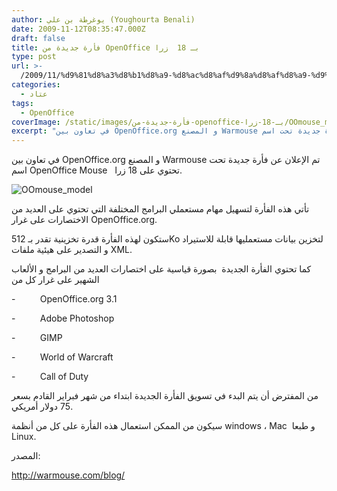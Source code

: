 ```yaml
---
author: يوغرطة بن علي (Youghourta Benali)
date: 2009-11-12T08:35:47.000Z
draft: false
title: فأرة جديدة من OpenOffice بـ 18  زرا
type: post
url: >-
  /2009/11/%d9%81%d8%a3%d8%b1%d8%a9-%d8%ac%d8%af%d9%8a%d8%af%d8%a9-%d9%85%d9%86-openoffice-%d8%a8%d9%80-18-%d8%b2%d8%b1%d8%a7/
categories:
  - عتاد
tags:
  - OpenOffice
coverImage: /static/images/فأرة-جديدة-من-openoffice-بـ-18-زرا/OOmouse_model.png
excerpt: "في تعاون بين OpenOffice.org و المصنع Warmouse تم الإعلان عن فأرة جديدة تحت اسم OpenOffice Mouse \_\_تحتوي على 18 زرا.\n\n![OOmouse_model](/static/images/فأرة-جديدة-من-openoffice-بـ-18-زرا/OOmouse_model.png)\n\nتأتي هذه الفأرة لتسهيل مهام مستعملي البرامج المختلفة التي تحتوي على العديد من الاختصارات على غرار OpenOffice.org.\n\nستكون لهذه الفأرة قدرة تخزينية"
---
```

في تعاون بين OpenOffice.org و المصنع Warmouse تم الإعلان عن فأرة جديدة تحت اسم OpenOffice Mouse   تحتوي على 18 زرا.

![OOmouse_model](/static/images/فأرة-جديدة-من-openoffice-بـ-18-زرا/OOmouse_model.png)

تأتي هذه الفأرة لتسهيل مهام مستعملي البرامج المختلفة التي تحتوي على العديد من الاختصارات على غرار OpenOffice.org.

ستكون لهذه الفأرة قدرة تخزينية تقدر بـ 512Ko لتخزين بيانات مستعمليها قابلة للاستيراد و التصدير على هيئية ملفات XML.

كما تحتوي الفأرة الجديدة  بصورة قياسية على اختصارات العديد من البرامج و الألعاب الشهير على غرار كل من

\-          OpenOffice.org 3.1

\-          Adobe Photoshop

\-          GIMP

\-          World of Warcraft

\-          Call of Duty

من المفترض أن يتم البدء في تسويق الفأرة الجديدة ابتداء من شهر فبراير القادم بسعر 75 دولار أمريكي.

سيكون من الممكن استعمال هذه الفأرة على كل من أنظمة windows ، Mac  و طبعا Linux.

المصدر:

<http://warmouse.com/blog/>
